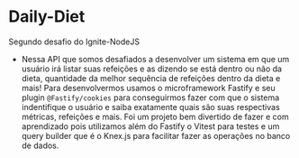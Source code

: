 # Daily-Diet
Segundo desafio do Ignite-NodeJS

- Nessa API que somos desafiados a desenvolver um sistema em que um usuário irá listar suas refeições e as dizendo se está dentro ou não da dieta, quantidade da melhor sequência de refeições dentro da dieta e mais! Para desenvolvermos usamos o microframework Fastify e 
seu plugin `@Fastify/cookies` para conseguirmos fazer com que o sistema indentifique o usuário e saiba exatamente quais são suas respectivas métricas, refeições e mais. Foi um projeto bem divertido de fazer e com aprendizado pois utilizamos além do Fastify o Vitest
para testes e um query builder que é o Knex.js para facilitar fazer as operações no banco de dados.
